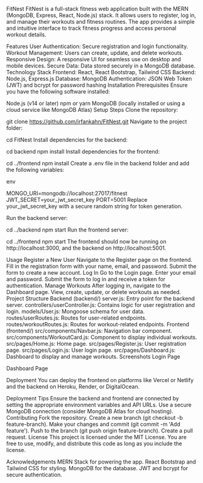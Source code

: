 FitNest
FitNest is a full-stack fitness web application built with the MERN (MongoDB, Express, React, Node.js) stack. It allows users to register, log in, and manage their workouts and fitness routines. The app provides a simple and intuitive interface to track fitness progress and access personal workout details.

Features
User Authentication: Secure registration and login functionality.
Workout Management: Users can create, update, and delete workouts.
Responsive Design: A responsive UI for seamless use on desktop and mobile devices.
Secure Data: Data stored securely in a MongoDB database.
Technology Stack
Frontend: React, React Bootstrap, Tailwind CSS
Backend: Node.js, Express.js
Database: MongoDB
Authentication: JSON Web Token (JWT) and bcrypt for password hashing
Installation
Prerequisites
Ensure you have the following software installed:

Node.js (v14 or later)
npm or yarn
MongoDB (locally installed or using a cloud service like MongoDB Atlas)
Setup Steps
Clone the repository:


git clone https://github.com/irfankahn/FitNest.git
Navigate to the project folder:


cd FitNest
Install dependencies for the backend:


cd backend
npm install
Install dependencies for the frontend:


cd ../frontend
npm install
Create a .env file in the backend folder and add the following variables:

env

MONGO_URI=mongodb://localhost:27017/fitnest
JWT_SECRET=your_jwt_secret_key
PORT=5001
Replace your_jwt_secret_key with a secure random string for token generation.

Run the backend server:


cd ../backend
npm start
Run the frontend server:


cd ../frontend
npm start
The frontend should now be running on http://localhost:3000, and the backend on http://localhost:5001.

Usage
Register a New User
Navigate to the Register page on the frontend.
Fill in the registration form with your name, email, and password.
Submit the form to create a new account.
Log In
Go to the Login page.
Enter your email and password.
Submit the form to log in and receive a token for authentication.
Manage Workouts
After logging in, navigate to the Dashboard page.
View, create, update, or delete workouts as needed.
Project Structure
Backend (backend/)
server.js: Entry point for the backend server.
controllers/userController.js: Contains logic for user registration and login.
models/User.js: Mongoose schema for user data.
routes/userRoutes.js: Routes for user-related endpoints.
routes/workoutRoutes.js: Routes for workout-related endpoints.
Frontend (frontend/)
src/components/Navbar.js: Navigation bar component.
src/components/WorkoutCard.js: Component to display individual workouts.
src/pages/Home.js: Home page.
src/pages/Register.js: User registration page.
src/pages/Login.js: User login page.
src/pages/Dashboard.js: Dashboard to display and manage workouts.
Screenshots
Login Page

Dashboard Page

Deployment
You can deploy the frontend on platforms like Vercel or Netlify and the backend on Heroku, Render, or DigitalOcean.

Deployment Tips
Ensure the backend and frontend are connected by setting the appropriate environment variables and API URLs.
Use a secure MongoDB connection (consider MongoDB Atlas for cloud hosting).
Contributing
Fork the repository.
Create a new branch (git checkout -b feature-branch).
Make your changes and commit (git commit -m 'Add feature').
Push to the branch (git push origin feature-branch).
Create a pull request.
License
This project is licensed under the MIT License. You are free to use, modify, and distribute this code as long as you include the license.

Acknowledgements
MERN Stack for powering the app.
React Bootstrap and Tailwind CSS for styling.
MongoDB for the database.
JWT and bcrypt for secure authentication.